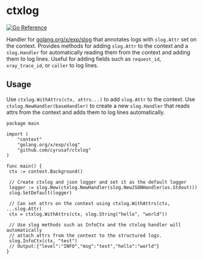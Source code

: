 # ctxlog

[![Go Reference](https://pkg.go.dev/badge/github.com/cyrusaf/ctxlog.svg)](https://pkg.go.dev/github.com/cyrusaf/ctxlog)

Handler for [golang.org/x/exp/slog](https://pkg.go.dev/golang.org/x/exp/slog)
that annotates logs with `slog.Attr` set on the context. Provides methods for
adding `slog.Attr` to the context and a `slog.Handler` for automatically reading
them from the context and adding them to log lines. Useful for adding fields
such as `request_id`, `xray_trace_id`, or `caller` to log lines.

## Usage

Use `ctxlog.WithAttrs(ctx, attrs...)` to add `slog.Attr` to the context. Use
`ctxlog.NewHandler(baseHandler)` to create a new `slog.Handler` that reads attrs
from the context and adds them to log lines automatically. 

```golang
package main

import (
    "context"
    "golang.org/x/exp/slog"
    "github.com/cyrusaf/ctxlog"
)

func main() {
 ctx := context.Background()

 // Create ctxlog and json logger and set it as the default logger
 logger := slog.New(ctxlog.NewHandler(slog.NewJSONHandler(os.Stdout)))
 slog.SetDefault(logger)

 // Can set attrs on the context using ctxlog.WithAttrs(ctx, ...slog.Attr)
 ctx = ctxlog.WithAttrs(ctx, slog.String("hello", "world"))

 // Use slog methods such as InfoCtx and the ctxlog handler will automatically
 // attach attrs from the context to the structured logs.
 slog.InfoCtx(ctx, "test")
 // Output:{"level":"INFO","msg":"test","hello":"world"}
}
```
